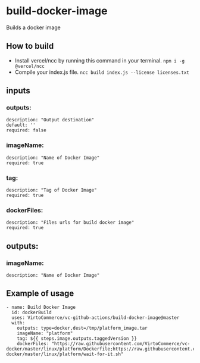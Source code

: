 # build-docker-image

Builds a docker image

## How to build

* Install vercel/ncc by running this command in your terminal. `npm i -g @vercel/ncc`
* Compile your index.js file. `ncc build index.js --license licenses.txt`

## inputs

###  outputs:

    description: "Output destination"
    default: ''
    required: false
### imageName:

    description: "Name of Docker Image"
    required: true

### tag:

    description: "Tag of Docker Image"
    required: true

### dockerFiles:

    description: "Files urls for build docker image"
    required: true

## outputs:

### imageName:

    description: "Name of Docker Image"

## Example of usage

```
- name: Build Docker Image
  id: dockerBuild
  uses: VirtoCommerce/vc-github-actions/build-docker-image@master
  with:
    outputs: type=docker,dest=/tmp/platform_image.tar
    imageName: "platform"
    tag: ${{ steps.image.outputs.taggedVersion }}
    dockerFiles: "https://raw.githubusercontent.com/VirtoCommerce/vc-docker/master/linux/platform/Dockerfile;https://raw.githubusercontent.com/VirtoCommerce/vc-docker/master/linux/platform/wait-for-it.sh"
```
